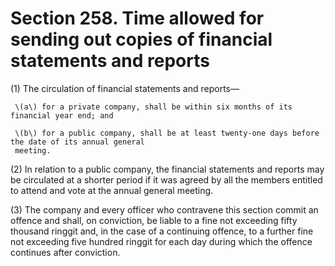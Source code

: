 # Section 258. Time allowed for sending out copies of financial statements and reports

\(1\) The circulation of financial statements and reports—

     \(a\) for a private company, shall be within six months of its financial year end; and

     \(b\) for a public company, shall be at least twenty-one days before the date of its annual general  
     meeting.

\(2\) In relation to a public company, the financial statements and reports may be circulated at a shorter period if it was agreed by all the members entitled to attend and vote at the annual general meeting.

\(3\) The company and every officer who contravene this section commit an offence and shall, on conviction, be liable to a fine not exceeding fifty thousand ringgit and, in the case of a continuing offence, to a further fine not exceeding five hundred ringgit for each day during which the offence continues after conviction.

